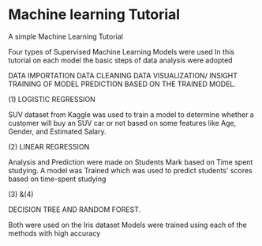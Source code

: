 # Machine learning Tutorial
 A simple Machine Learning Tutorial

Four types of Supervised Machine Learning Models were used
In this tutorial on each model the basic steps of data analysis were adopted

DATA IMPORTATION
DATA CLEANING
DATA VISUALIZATION/ INSIGHT
TRAINING OF MODEL
PREDICTION BASED ON THE TRAINED MODEL.

(1) LOGISTIC REGRESSION

SUV dataset from Kaggle was used to train a model to determine whether a customer will buy an SUV car or not
based on some features like Age, Gender, and Estimated Salary.

(2) LINEAR REGRESSION 

Analysis and Prediction were made on Students Mark based on Time spent studying.
A model was Trained which was used to predict students' scores based on time-spent studying

(3) &(4)

DECISION TREE AND RANDOM FOREST.

Both were used on the Iris dataset 
Models were trained using each of the methods with high accuracy 
